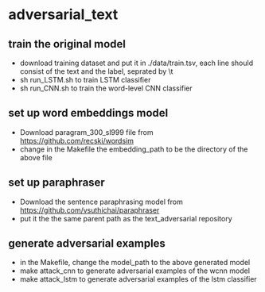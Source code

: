 # adversarial_text

## train the original model
 - download training dataset and put it in ./data/train.tsv, each line should consist of the text and the label, seprated by \t
 - sh run_LSTM.sh to train LSTM classifier
 - sh run_CNN.sh to train the word-level CNN classifier

## set up word embeddings model
 - Download paragram_300_sl999 file from https://github.com/recski/wordsim
 - change in the Makefile the embedding_path to be the directory of the above file

## set up paraphraser
 - Download the sentence paraphrasing model from https://github.com/vsuthichai/paraphraser
 - put it the the same parent path as the text_adversarial repository 

## generate adversarial examples
 - in the Makefile, change the model_path to the above generated model
 - make attack_cnn to generate adversarial examples of the wcnn model
 - make attack_lstm to generate adversarial examples of the lstm classifier



